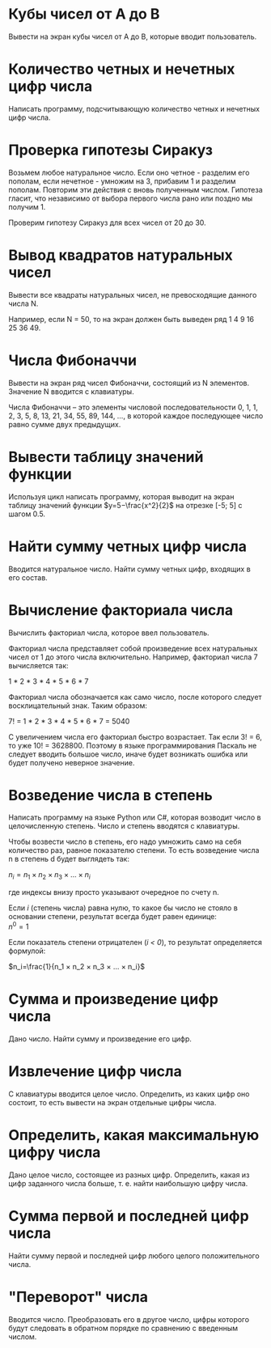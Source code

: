 # Кубы чисел от A до B

Вывести на экран кубы чисел от A до B, которые вводит пользователь.

# Количество четных и нечетных цифр числа 

Написать программу, подсчитывающую количество четных и нечетных цифр числа. 

# Проверка гипотезы Сиракуз

Возьмем любое натуральное число. Если оно четное - разделим его пополам, если нечетное - умножим на 3, прибавим 1 и разделим пополам. Повторим эти действия с вновь полученным числом. Гипотеза гласит, что независимо от выбора первого числа рано или поздно мы получим 1. 

Проверим гипотезу Сиракуз для всех чисел от 20 до 30. 

# Вывод квадратов натуральных чисел

Вывести все квадраты натуральных чисел, не превосходящие данного числа N. 

Например, если N = 50, то на экран должен быть выведен ряд 1 4 9 16 25 36 49. 

# Числа Фибоначчи 

Вывести на экран ряд чисел Фибоначчи, состоящий из N элементов. Значение N вводится с клавиатуры. 

Числа Фибоначчи – это элементы числовой последовательности 0, 1, 1, 2, 3, 5, 8, 13, 21, 34, 55, 89, 144, …, в которой каждое последующее число равно сумме двух предыдущих. 

# Вывести таблицу значений функции

Используя цикл написать программу, которая выводит на экран таблицу значений функции 
$y=5−\frac{x^2}{2}$ на отрезке [-5; 5] с шагом 0.5. 

# Найти сумму четных цифр числа 

Вводится натуральное число. Найти сумму четных цифр, входящих в его состав. 

# Вычисление факториала числа

Вычислить факториал числа, которое ввел пользователь. 

Факториал числа представляет собой произведение всех натуральных чисел от 1 до этого числа включительно. Например, факториал числа 7 вычисляется так: 

1 * 2 * 3 * 4 * 5 * 6 * 7 

Факториал числа обозначается как само число, после которого следует восклицательный знак. Таким образом: 

7! = 1 * 2 * 3 * 4 * 5 * 6 * 7 = 5040 

С увеличением числа его факториал быстро возрастает. Так если 3! = 6, то уже 10! = 3628800. Поэтому в языке программирования Паскаль не следует вводить большое число, иначе будет возникать ошибка или будет получено неверное значение. 

# Возведение числа в степень

Написать программу на языке Python или C#, которая возводит число в целочисленную степень. Число и степень вводятся с клавиатуры. 

Чтобы возвести число в степень, его надо умножить само на себя количество раз, равное показателю степени. То есть возведение числа n в степень d будет выглядеть так:

$n_i=n_1 × n_2 × n_3 × … × n_i$

где индексы внизу просто указывают очередное по счету n. 

Если *i* (степень числа) равна нулю, то какое бы число не стояло в основании степени, результат всегда будет равен единице:  
$n^0=1$

Если показатель степени отрицателен (*i < 0*), то результат определяется формулой: 

$n_i=\frac{1}{n_1 × n_2 × n_3 × … × n_i}$

# Сумма и произведение цифр числа 

Дано число. Найти сумму и произведение его цифр. 

# Извлечение цифр числа

С клавиатуры вводится целое число. Определить, из каких цифр оно состоит, то есть вывести на экран отдельные цифры числа. 

# Определить, какая максимальную цифру числа 

Дано целое число, состоящее из разных цифр. Определить, какая из цифр заданного числа больше, т. е. найти наибольшую цифру числа. 

# Сумма первой и последней цифр числа 

Найти сумму первой и последней цифр любого целого положительного числа. 


# "Переворот" числа 

Вводится число. Преобразовать его в другое число, цифры которого будут следовать в обратном порядке по сравнению с введенным числом.